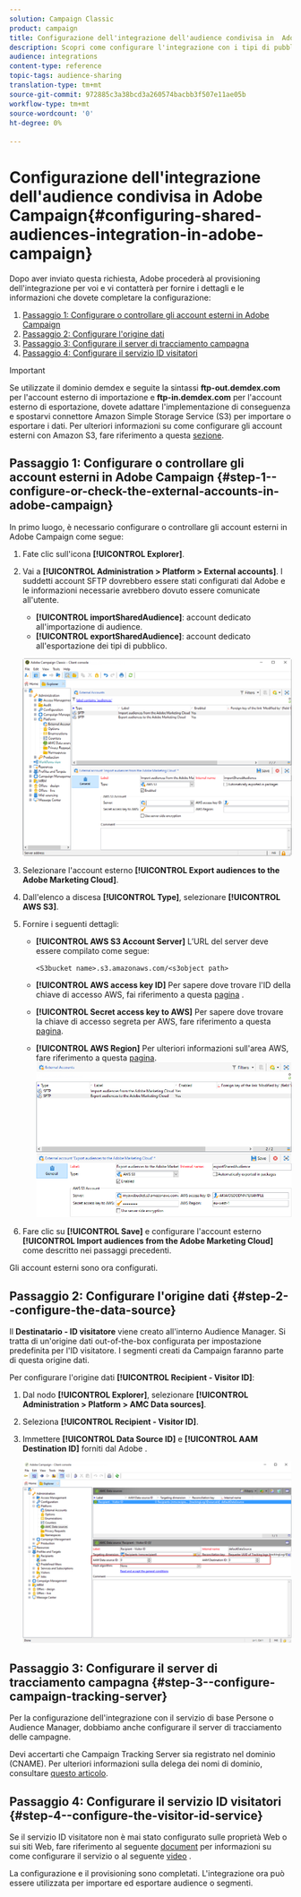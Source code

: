 ```yaml
---
solution: Campaign Classic
product: campaign
title: Configurazione dell'integrazione dell'audience condivisa in  Adobe Campaign
description: Scopri come configurare l'integrazione con i tipi di pubblico condivisi
audience: integrations
content-type: reference
topic-tags: audience-sharing
translation-type: tm+mt
source-git-commit: 972885c3a38bcd3a260574bacbb3f507e11ae05b
workflow-type: tm+mt
source-wordcount: '0'
ht-degree: 0%

---
```



# Configurazione dell&#39;integrazione dell&#39;audience condivisa in  Adobe Campaign{#configuring-shared-audiences-integration-in-adobe-campaign}

Dopo aver inviato questa richiesta,  Adobe procederà al provisioning dell&#39;integrazione per voi e vi contatterà per fornire i dettagli e le informazioni che dovete completare la configurazione:

1. [Passaggio 1: Configurare o controllare gli account esterni in  Adobe Campaign](#step-1--configure-or-check-the-external-accounts-in-adobe-campaign)
1. [Passaggio 2: Configurare l&#39;origine dati](#step-2--configure-the-data-source)
1. [Passaggio 3: Configurare il server di tracciamento campagna](#step-3--configure-campaign-tracking-server)
1. [Passaggio 4: Configurare il servizio ID visitatori](#step-4--configure-the-visitor-id-service)

>[!IMPORTANT]
>
>Se utilizzate il dominio demdex e seguite la sintassi **ftp-out.demdex.com** per l&#39;account esterno di importazione e **ftp-in.demdex.com** per l&#39;account esterno di esportazione, dovete adattare l&#39;implementazione di conseguenza e spostarvi  connettore Amazon Simple Storage Service (S3) per importare o esportare i dati. Per ulteriori informazioni su come configurare gli account esterni con  Amazon S3, fare riferimento a questa [sezione](../../integrations/using/configuring-shared-audiences-integration-in-adobe-campaign.md#step-1--configure-or-check-the-external-accounts-in-adobe-campaign).

## Passaggio 1: Configurare o controllare gli account esterni in  Adobe Campaign {#step-1--configure-or-check-the-external-accounts-in-adobe-campaign}

In primo luogo, è necessario configurare o controllare gli account esterni in  Adobe Campaign come segue:

1. Fate clic sull&#39;icona **[!UICONTROL Explorer]**.
1. Vai a **[!UICONTROL Administration > Platform > External accounts]**. I suddetti account SFTP dovrebbero essere stati configurati dal  Adobe e le informazioni necessarie avrebbero dovuto essere comunicate all&#39;utente.

   * **[!UICONTROL importSharedAudience]**: account dedicato all&#39;importazione di audience.
   * **[!UICONTROL exportSharedAudience]**: account dedicato all&#39;esportazione dei tipi di pubblico.

   ![](assets/aam_config_1.png)

1. Selezionare l&#39;account esterno **[!UICONTROL Export audiences to the Adobe Marketing Cloud]**.

1. Dall&#39;elenco a discesa **[!UICONTROL Type]**, selezionare **[!UICONTROL AWS S3]**.

1. Fornire i seguenti dettagli:

   * **[!UICONTROL AWS S3 Account Server]**
L’URL del server deve essere compilato come segue:

      ```
      <S3bucket name>.s3.amazonaws.com/<s3object path>
      ```

   * **[!UICONTROL AWS access key ID]**
Per sapere dove trovare l&#39;ID della chiave di accesso AWS, fai riferimento a questa  [pagina](https://docs.aws.amazon.com/general/latest/gr/aws-sec-cred-types.html#access-keys-and-secret-access-keys) .

   * **[!UICONTROL Secret access key to AWS]**
Per sapere dove trovare la chiave di accesso segreta per AWS, fare riferimento a questa  [pagina](https://aws.amazon.com/fr/blogs/security/wheres-my-secret-access-key/).

   * **[!UICONTROL AWS Region]**
Per ulteriori informazioni sull&#39;area AWS, fare riferimento a questa  [pagina](https://aws.amazon.com/about-aws/global-infrastructure/regions_az/).
   ![](assets/aam_config_2.png)

1. Fare clic su **[!UICONTROL Save]** e configurare l&#39;account esterno **[!UICONTROL Import audiences from the Adobe Marketing Cloud]** come descritto nei passaggi precedenti.

Gli account esterni sono ora configurati.

## Passaggio 2: Configurare l&#39;origine dati {#step-2--configure-the-data-source}

Il **Destinatario - ID visitatore** viene creato all&#39;interno  Audience Manager. Si tratta di un&#39;origine dati out-of-the-box configurata per impostazione predefinita per l&#39;ID visitatore. I segmenti creati da Campaign faranno parte di questa origine dati.

Per configurare l&#39;origine dati **[!UICONTROL Recipient - Visitor ID]**:

1. Dal nodo **[!UICONTROL Explorer]**, selezionare **[!UICONTROL Administration > Platform > AMC Data sources]**.
1. Seleziona **[!UICONTROL Recipient - Visitor ID]**.
1. Immettere **[!UICONTROL Data Source ID]** e **[!UICONTROL AAM Destination ID]** forniti dal Adobe .

   ![](assets/aam_config_3.png)

## Passaggio 3: Configurare il server di tracciamento campagna {#step-3--configure-campaign-tracking-server}

Per la configurazione dell&#39;integrazione con il servizio di base Persone o Audience Manager, dobbiamo anche configurare il server di tracciamento delle campagne.

Devi accertarti che Campaign Tracking Server sia registrato nel dominio (CNAME). Per ulteriori informazioni sulla delega dei nomi di dominio, consultare [questo articolo](https://helpx.adobe.com/it/campaign/kb/domain-name-delegation.html).

## Passaggio 4: Configurare il servizio ID visitatori {#step-4--configure-the-visitor-id-service}

Se il servizio ID visitatore non è mai stato configurato sulle proprietà Web o sui siti Web, fare riferimento al seguente [document](https://docs.adobe.com/content/help/en/id-service/using/implementation/setup-aam-analytics.html) per informazioni su come configurare il servizio o al seguente [video](https://helpx.adobe.com/it/marketing-cloud/how-to/email-marketing.html#step-two) .

La configurazione e il provisioning sono completati. L&#39;integrazione ora può essere utilizzata per importare ed esportare audience o segmenti.
